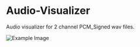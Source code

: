 # Audio-Visualizer
Audio visualizer for 2 channel PCM_Signed wav files.

![Example Image](https://github.com/Conot-me/Audio-Visualizer/tree/master/src/vis-example.jpg)
